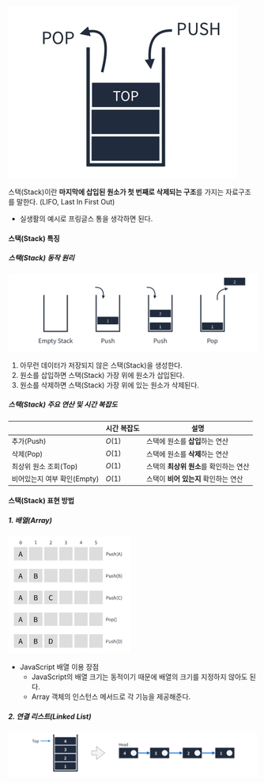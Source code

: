 ![스택 배경 이미지](/assets/images/data_structor/stack/stack_thumbnail.webp)

스택(Stack)이란 **마지막에 삽입된 원소가 첫 번째로 삭제되는 구조**를 가지는 자료구조를 말한다. (LIFO, Last In First Out)

- 실생활의 예시로 프링글스 통을 생각하면 된다.

#### 스택(Stack) 특징

##### 스택(Stack) 동작 원리

![스택 동작 원리](/assets/images/data_structor/stack/stack_works.webp)

1. 아무런 데이터가 저장되지 않은 스택(Stack)을 생성한다.
2. 원소를 삽입하면 스택(Stack) 가장 위에 원소가 삽입된다.
3. 원소를 삭제하면 스택(Stack) 가장 위에 있는 원소가 삭제된다.

##### 스택(Stack) 주요 연산 및 시간 복잡도

|                             | 시간 복잡도 | 설명                                   |
| --------------------------- | ----------- | -------------------------------------- |
| 추가(Push)                  | $O(1)$      | 스택에 원소를 **삽입**하는 연산        |
| 삭제(Pop)                   | $O(1)$      | 스택에 원소를 **삭제**하는 연산        |
| 최상위 원소 조회(Top)       | $O(1)$      | 스택의 **최상위 원소**를 확인하는 연산 |
| 비어있는지 여부 확인(Empty) | $O(1)$      | 스택이 **비어 있는지** 확인하는 연산   |

#### 스택(Stack) 표현 방법

##### 1. 배열(Array)

<img src="/assets/images/data_structor/stack/stack_array.webp" alt="스택 배열 표현" width="248px" />

- JavaScript 배열 이용 장점
  - JavaScript의 배열 크기는 동적이기 때문에 배열의 크기를 지정하지 않아도 된다.
  - Array 객체의 인스턴스 메서드로 각 기능을 제공해준다.

##### 2. 연결 리스트(Linked List)

![연결 리스트를 이용한 방법](/assets/images/data_structor/stack/stack_linked_list.webp)
